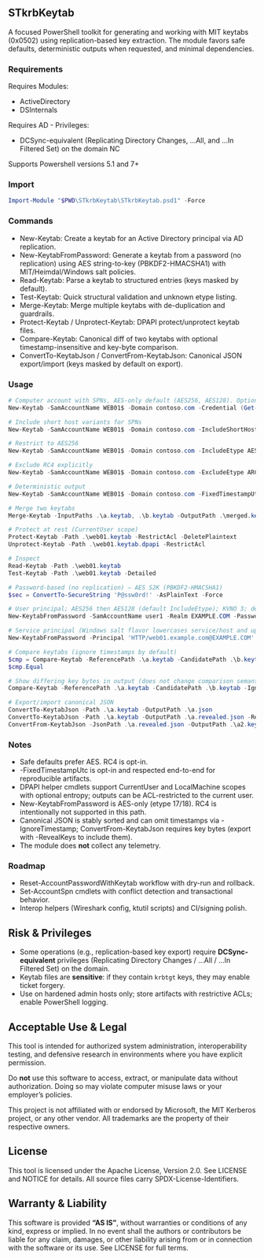 ## STkrbKeytab

A focused PowerShell toolkit for generating and working with MIT keytabs (0x0502) using replication-based key extraction. The module favors safe defaults, deterministic outputs when requested, and minimal dependencies.

### Requirements
Requires Modules:
- ActiveDirectory
- DSInternals

Requires AD - Privileges:
 - DCSync-equivalent (Replicating Directory Changes, ...All, and ...In Filtered Set) on the domain NC
  
Supports Powershell versions 5.1 and 7+

### Import
```powershell
Import-Module "$PWD\STkrbKeytab\STkrbKeytab.psd1" -Force
```

### Commands
- New-Keytab: Create a keytab for an Active Directory principal via AD replication.
- New-KeytabFromPassword: Generate a keytab from a password (no replication) using AES string-to-key (PBKDF2-HMACSHA1) with MIT/Heimdal/Windows salt policies.
- Read-Keytab: Parse a keytab to structured entries (keys masked by default).
- Test-Keytab: Quick structural validation and unknown etype listing.
- Merge-Keytab: Merge multiple keytabs with de-duplication and guardrails.
- Protect-Keytab / Unprotect-Keytab: DPAPI protect/unprotect keytab files.
- Compare-Keytab: Canonical diff of two keytabs with optional timestamp-insensitive and key-byte comparison.
- ConvertTo-KeytabJson / ConvertFrom-KeytabJson: Canonical JSON export/import (keys masked by default on export).

### Usage
```powershell
# Computer account with SPNs, AES-only default (AES256, AES128). Optional RC4 via IncludeEtype.
New-Keytab -SamAccountName WEB01$ -Domain contoso.com -Credential (Get-Credential) -Summary -PassThru

# Include short host variants for SPNs
New-Keytab -SamAccountName WEB01$ -Domain contoso.com -IncludeShortHost -OutputPath C:\temp\web01.keytab -Force

# Restrict to AES256
New-Keytab -SamAccountName WEB01$ -Domain contoso.com -IncludeEtype AES256_CTS_HMAC_SHA1_96 -Force -PassThru

# Exclude RC4 explicitly
New-Keytab -SamAccountName WEB01$ -Domain contoso.com -ExcludeEtype ARCFOUR_HMAC -Summary

# Deterministic output
New-Keytab -SamAccountName WEB01$ -Domain contoso.com -FixedTimestampUtc (Get-Date '2024-01-01Z')

# Merge two keytabs
Merge-Keytab -InputPaths .\a.keytab, .\b.keytab -OutputPath .\merged.keytab -Force

# Protect at rest (CurrentUser scope)
Protect-Keytab -Path .\web01.keytab -RestrictAcl -DeletePlaintext
Unprotect-Keytab -Path .\web01.keytab.dpapi -RestrictAcl

# Inspect
Read-Keytab -Path .\web01.keytab
Test-Keytab -Path .\web01.keytab -Detailed

# Password-based (no replication) — AES S2K (PBKDF2-HMACSHA1)
$sec = ConvertTo-SecureString 'P@ssw0rd!' -AsPlainText -Force

# User principal; AES256 then AES128 (default IncludeEtype); KVNO 3; deterministic timestamp
New-KeytabFromPassword -SamAccountName user1 -Realm EXAMPLE.COM -Password $sec -Kvno 3 -Iterations 4096 -OutputPath .\user1.keytab -Force -FixedTimestampUtc (Get-Date '2024-01-01Z') -Summary -PassThru

# Service principal (Windows salt flavor lowercases service/host and uppercases realm)
New-KeytabFromPassword -Principal 'HTTP/web01.example.com@EXAMPLE.COM' -Realm EXAMPLE.COM -Password $sec -Compatibility Windows -IncludeEtype 18 -OutputPath .\http-web01.keytab -Force

# Compare keytabs (ignore timestamps by default)
$cmp = Compare-Keytab -ReferencePath .\a.keytab -CandidatePath .\b.keytab -IgnoreTimestamp
$cmp.Equal

# Show differing key bytes in output (does not change comparison semantics)
Compare-Keytab -ReferencePath .\a.keytab -CandidatePath .\b.keytab -IgnoreTimestamp -RevealKeys | Format-List

# Export/import canonical JSON
ConvertTo-KeytabJson -Path .\a.keytab -OutputPath .\a.json              # keys masked by default
ConvertTo-KeytabJson -Path .\a.keytab -OutputPath .\a.revealed.json -RevealKeys
ConvertFrom-KeytabJson -JsonPath .\a.revealed.json -OutputPath .\a2.keytab -Force -FixedTimestampUtc (Get-Date '2024-01-01Z')
```

### Notes
- Safe defaults prefer AES. RC4 is opt-in.
- -FixedTimestampUtc is opt-in and respected end-to-end for reproducible artifacts.
- DPAPI helper cmdlets support CurrentUser and LocalMachine scopes with optional entropy; outputs can be ACL-restricted to the current user.
- New-KeytabFromPassword is AES-only (etype 17/18). RC4 is intentionally not supported in this path.
- Canonical JSON is stably sorted and can omit timestamps via -IgnoreTimestamp; ConvertFrom-KeytabJson requires key bytes (export with -RevealKeys to include them).
- The module does **not** collect any telemetry.

### Roadmap
- Reset-AccountPasswordWithKeytab workflow with dry-run and rollback.
- Set-AccountSpn cmdlets with conflict detection and transactional behavior.
- Interop helpers (Wireshark config, ktutil scripts) and CI/signing polish.

## Risk & Privileges

- Some operations (e.g., replication-based key export) require **DCSync-equivalent** privileges
  (Replicating Directory Changes / …All / …In Filtered Set) on the domain.
- Keytab files are **sensitive**: if they contain `krbtgt` keys, they may enable ticket forgery.
- Use on hardened admin hosts only; store artifacts with restrictive ACLs; enable PowerShell logging.

## Acceptable Use & Legal

This tool is intended for authorized system administration, interoperability testing,
and defensive research in environments where you have explicit permission.

Do **not** use this software to access, extract, or manipulate data without authorization.
Doing so may violate computer misuse laws or your employer’s policies.

This project is not affiliated with or endorsed by Microsoft, the MIT Kerberos project,
or any other vendor. All trademarks are the property of their respective owners.

## License
This tool is licensed under the Apache License, Version 2.0. See LICENSE and NOTICE for details.
All source files carry SPDX-License-Identifiers.

## Warranty & Liability
This software is provided **“AS IS”**, without warranties or conditions of any kind, express or implied. 
In no event shall the authors or contributors be liable for any claim, damages, or other liability arising from or in connection with the software or its use. 
See LICENSE for full terms.

